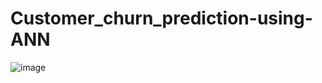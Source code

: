 # Customer_churn_prediction-using-ANN
![image](https://github.com/shubham250298/Customer_churn_prediction-using-ANN/assets/108235140/3c5bef85-004c-4449-b1ad-5702e9b03342)
